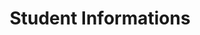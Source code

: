 ---
title: "Student Informations"
comment1 : "Enter your infomations."
comment2 : "Enter student infomations. Press 'NEXT'. "
image1 : "/en/Infomation_parent_1_1.png"
image2 : "/en/Infomation_parent_1_3.png"
img_title1 : "Picture 01"
img_title2 : "Picture 02"
img2_coords1: "208,465,245,485"
img2_link1 : "/post/en/step38/"
img2_coords2 : "61,418,78,436"
img2_link2 : "/post/en/step36/"
img1_coords2 : "29,35,0,15"
img1_link2 : "/post/en/step35/"
tranvi : "/post/vi/step37/"
tranen : "/post/en/step37/"
---